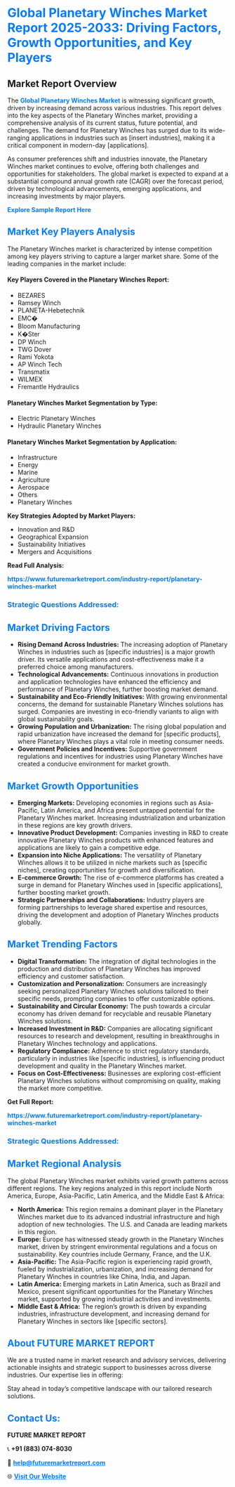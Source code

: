 <h1 style="color: #007BFF;">Global Planetary Winches Market Report 2025-2033: Driving Factors, Growth Opportunities, and Key Players</h1>

<section id="overview">
<h2>Market Report Overview</h2>
<p>The <a href="https://www.futuremarketreport.com/industry-report/planetary-winches-market" style="color: #007BFF; text-decoration: none;"><strong>Global Planetary Winches Market</strong></a> is witnessing significant growth, driven by increasing demand across various industries. This report delves into the key aspects of the Planetary Winches market, providing a comprehensive analysis of its current status, future potential, and challenges. The demand for Planetary Winches has surged due to its wide-ranging applications in industries such as [insert industries], making it a critical component in modern-day [applications].</p>
<p>As consumer preferences shift and industries innovate, the Planetary Winches market continues to evolve, offering both challenges and opportunities for stakeholders. The global market is expected to expand at a substantial compound annual growth rate (CAGR) over the forecast period, driven by technological advancements, emerging applications, and increasing investments by major players.</p>
</section>

<section id="overview">
<p><a href="https://www.futuremarketreport.com/request-sample/reportId=124371" style="color: #007BFF; text-decoration: none;"><strong>Explore Sample Report Here</strong></a></p>
</section>

<section id="key-players">
<h2 style="color: #007BFF;">Market Key Players Analysis</h2>
<p>The Planetary Winches market is characterized by intense competition among key players striving to capture a larger market share. Some of the leading companies in the market include:</p>
<h4>Key Players Covered in the Planetary Winches Report:</h4>
<ul><li>BEZARES</li><li>Ramsey Winch</li><li>PLANETA-Hebetechnik</li><li>EMC�</li><li>Bloom Manufacturing</li><li>K�Ster</li><li>DP Winch</li><li>TWG Dover</li><li>Rami Yokota</li><li>AP Winch Tech</li><li>Transmatix</li><li>WILMEX</li><li>Fremantle Hydraulics</li></ul>
<h4>Planetary Winches Market Segmentation by Type:</h4>
<ul><li>Electric Planetary Winches</li><li>Hydraulic Planetary Winches</li></ul>

<h4>Planetary Winches Market Segmentation by Application:</h4>
<ul><li>Infrastructure</li><li>Energy</li><li>Marine</li><li>Agriculture</li><li>Aerospace</li><li>Others</li><li>Planetary Winches</li></ul>
<p><strong>Key Strategies Adopted by Market Players:</strong></p>
<ul>
<li>Innovation and R&D</li>
<li>Geographical Expansion</li>
<li>Sustainability Initiatives</li>
<li>Mergers and Acquisitions</li>
</ul>
</section>

<section>
<p><strong>Read Full Analysis: </strong></p><a href="https://www.futuremarketreport.com/industry-report/planetary-winches-market" style="color: #007BFF; text-decoration: none;"><strong>https://www.futuremarketreport.com/industry-report/planetary-winches-market</strong></a>
<h3 style="color: #007BFF;">Strategic Questions Addressed:</h3>
</section>

<section id="driving-factors">
<h2 style="color: #007BFF;">Market Driving Factors</h2>
<ul>
<li><strong>Rising Demand Across Industries:</strong> The increasing adoption of Planetary Winches in industries such as [specific industries] is a major growth driver. Its versatile applications and cost-effectiveness make it a preferred choice among manufacturers.</li>
<li><strong>Technological Advancements:</strong> Continuous innovations in production and application technologies have enhanced the efficiency and performance of Planetary Winches, further boosting market demand.</li>
<li><strong>Sustainability and Eco-Friendly Initiatives:</strong> With growing environmental concerns, the demand for sustainable Planetary Winches solutions has surged. Companies are investing in eco-friendly variants to align with global sustainability goals.</li>
<li><strong>Growing Population and Urbanization:</strong> The rising global population and rapid urbanization have increased the demand for [specific products], where Planetary Winches plays a vital role in meeting consumer needs.</li>
<li><strong>Government Policies and Incentives:</strong> Supportive government regulations and incentives for industries using Planetary Winches have created a conducive environment for market growth.</li>
</ul>
</section>

<section id="growth-opportunities">
<h2 style="color: #007BFF;">Market Growth Opportunities</h2>
<ul>
<li><strong>Emerging Markets:</strong> Developing economies in regions such as Asia-Pacific, Latin America, and Africa present untapped potential for the Planetary Winches market. Increasing industrialization and urbanization in these regions are key growth drivers.</li>
<li><strong>Innovative Product Development:</strong> Companies investing in R&D to create innovative Planetary Winches products with enhanced features and applications are likely to gain a competitive edge.</li>
<li><strong>Expansion into Niche Applications:</strong> The versatility of Planetary Winches allows it to be utilized in niche markets such as [specific niches], creating opportunities for growth and diversification.</li>
<li><strong>E-commerce Growth:</strong> The rise of e-commerce platforms has created a surge in demand for Planetary Winches used in [specific applications], further boosting market growth.</li>
<li><strong>Strategic Partnerships and Collaborations:</strong> Industry players are forming partnerships to leverage shared expertise and resources, driving the development and adoption of Planetary Winches products globally.</li>
</ul>
</section>

<section id="trending-factors">
<h2 style="color: #007BFF;">Market Trending Factors</h2>
<ul>
<li><strong>Digital Transformation:</strong> The integration of digital technologies in the production and distribution of Planetary Winches has improved efficiency and customer satisfaction.</li>
<li><strong>Customization and Personalization:</strong> Consumers are increasingly seeking personalized Planetary Winches solutions tailored to their specific needs, prompting companies to offer customizable options.</li>
<li><strong>Sustainability and Circular Economy:</strong> The push towards a circular economy has driven demand for recyclable and reusable Planetary Winches solutions.</li>
<li><strong>Increased Investment in R&D:</strong> Companies are allocating significant resources to research and development, resulting in breakthroughs in Planetary Winches technology and applications.</li>
<li><strong>Regulatory Compliance:</strong> Adherence to strict regulatory standards, particularly in industries like [specific industries], is influencing product development and quality in the Planetary Winches market.</li>
<li><strong>Focus on Cost-Effectiveness:</strong> Businesses are exploring cost-efficient Planetary Winches solutions without compromising on quality, making the market more competitive.</li>
</ul>
</section>

<section>
<p><strong>Get Full Report: </strong></p><a href="https://www.futuremarketreport.com/industry-report/planetary-winches-market" style="color: #007BFF; text-decoration: none;"><strong>https://www.futuremarketreport.com/industry-report/planetary-winches-market</strong></a>
<h3 style="color: #007BFF;">Strategic Questions Addressed:</h3>
</section>


<section id="regional-analysis">
<h2 style="color: #007BFF;">Market Regional Analysis</h2>
<p>The global Planetary Winches market exhibits varied growth patterns across different regions. The key regions analyzed in this report include North America, Europe, Asia-Pacific, Latin America, and the Middle East & Africa:</p>
<ul>
<li><strong>North America:</strong> This region remains a dominant player in the Planetary Winches market due to its advanced industrial infrastructure and high adoption of new technologies. The U.S. and Canada are leading markets in this region.</li>
<li><strong>Europe:</strong> Europe has witnessed steady growth in the Planetary Winches market, driven by stringent environmental regulations and a focus on sustainability. Key countries include Germany, France, and the U.K.</li>
<li><strong>Asia-Pacific:</strong> The Asia-Pacific region is experiencing rapid growth, fueled by industrialization, urbanization, and increasing demand for Planetary Winches in countries like China, India, and Japan.</li>
<li><strong>Latin America:</strong> Emerging markets in Latin America, such as Brazil and Mexico, present significant opportunities for the Planetary Winches market, supported by growing industrial activities and investments.</li>
<li><strong>Middle East & Africa:</strong> The region’s growth is driven by expanding industries, infrastructure development, and increasing demand for Planetary Winches in sectors like [specific sectors].</li>
</ul>
</section>

<footer>
<h2 style="color: #007BFF;">About FUTURE MARKET REPORT</h2>
<p>We are a trusted name in market research and advisory services, delivering actionable insights and strategic support to businesses across diverse industries. Our expertise lies in offering:</p>

<p>Stay ahead in today’s competitive landscape with our tailored research solutions.</p>

<h2 style="color: #007BFF;">Contact Us:</h2>
<p><strong>FUTURE MARKET REPORT</strong></p>
<p>📞 <strong>+91 (883) 074-8030</strong></p>
<p>📧 <strong><a href="mailto:help@futuremarketreport.com" style="color: #007BFF;">help@futuremarketreport.com</a></strong></p>
<p>🌐 <strong><a href="https://www.futuremarketreport.com/" style="color: #007BFF;">Visit Our Website</a></strong></p>
</footer>